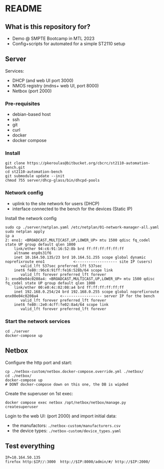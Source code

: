 # README #

## What is this repository for?

* Demo @ SMPTE Bootcamp in MTL 2023
* Config+scripts for automated for a simple ST2110 setup

## Server ##

Services:

* DHCP (and web UI port 3000)
* NMOS registry (mdns+ web UI, port 8000)
* Netbox (port 2000)

### Pre-requisites

* debian-based host
* ssh
* git
* curl
* docker
* docker compose

### Install

```
git clone https://pkeroulas@bitbucket.org/cbcrc/st2110-automation-bench.git
cd st2110-automation-bench
git submodule update --init
chmod 755 server/dhcp-glass/bin/dhcpd-pools
```

### Network config

* uplink to the site network for users (DHCP)
* interface connected to the bench for the devices (Static IP)

Install the network config

```
sudo cp ./server/netplan.yaml /etc/netplan/01-network-manager-all.yaml
sudo netplan apply
ip a
2: eno1: <BROADCAST,MULTICAST,UP,LOWER_UP> mtu 1500 qdisc fq_codel state UP group default qlen 1000
    link/ether 94:c6:91:16:52:8b brd ff:ff:ff:ff:ff:ff
    altname enp0s31f6
    inet 10.164.50.135/23 brd 10.164.51.255 scope global dynamic noprefixroute eno1             <------------------- site IP (users)
       valid_lft 537sec preferred_lft 537sec
    inet6 fe80::96c6:91ff:fe16:528b/64 scope link 
       valid_lft forever preferred_lft forever
3: enx00e04c0208a4: <BROADCAST,MULTICAST,UP,LOWER_UP> mtu 1500 qdisc fq_codel state UP group default qlen 1000
    link/ether 00:e0:4c:02:08:a4 brd ff:ff:ff:ff:ff:ff
    inet 192.168.0.254/24 brd 192.168.0.255 scope global noprefixroute enx00e04c0208a4          <------------------ server IP for the bench
       valid_lft forever preferred_lft forever
    inet6 fe80::2e0:4cff:fe02:8a4/64 scope link 
       valid_lft forever preferred_lft forever
```

### Start the network services

```
cd ./server
docker-compose up
```

## Netbox

Configure the http port and start:

```
cp ./netbox-custom/netbox.docker-compose.override.yml ./netbox/
cd ./netbox/
docker-compose up
# DONT docker-compose down on this one, the DB is wipded
```

Create the superuser on 1st exec:

```
docker compose exec netbox /opt/netbox/netbox/manage.py createsuperuser
```

Login to the web UI: (port 2000) and import initial data:

- the manufactors: `./netbox-custom/manufacturers.csv`
- the device types: `./netbox-custom/device_types.yaml`


## Test everything

```
IP=10.164.50.135
firefox http:$IP//:3000  http://$IP:8000/admin/#/ http://$IP:2000/
```
